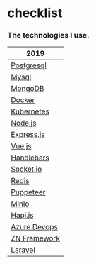 # checklist

### The technologies I use.

| 2019          |
| ------------- |
| [Postgresql](https://www.postgresql.org/ "Postgresql") |
| [Mysql](https://www.mysql.com/ "Mysql") |
| [MongoDB](https://www.mongodb.com/ "MongoDB") |
| [Docker](https://www.docker.com/ "Docker") |
| [Kubernetes](https://kubernetes.io/ "Kubernetes")  |
| [Node.js](https://nodejs.org/en/ "Node.js") |
| [Express.js](https://expressjs.com/ "Express.js") |
| [Vue.js](https://vuejs.org/ "Vue.js") |
| [Handlebars](https://handlebarsjs.com/ "Handlebars") |
| [Socket.io](https://socket.io/ "Socket.io")  |
| [Redis](https://redis.io/ "Redis")  |
| [Puppeteer](https://pptr.dev/ "Puppeteer") |
| [Minio](https://min.io/ "Minio") |
| [Hapi.js](https://github.com/hapijs "Hapi.js") |
| [Azure Devops](https://dev.azure.com "Azure Devops") |
| [ZN Framework](https://www.znframework.com/ "ZN Framework") |
| [Laravel](https://laravel.com/ "Laravel") |

